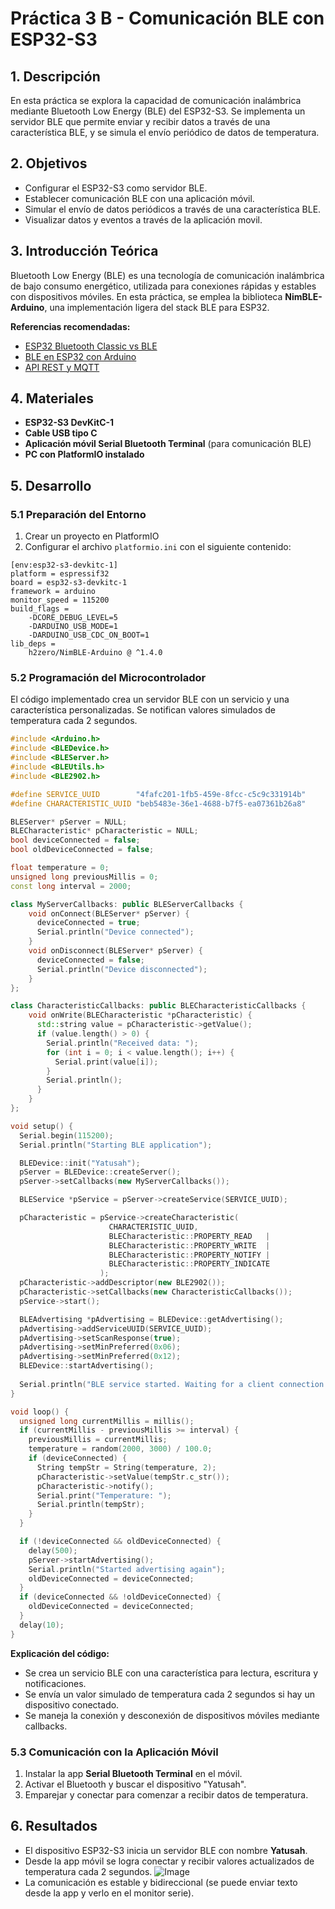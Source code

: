 # Práctica 3 B - Comunicación BLE con ESP32-S3

## 1. Descripción
En esta práctica se explora la capacidad de comunicación inalámbrica mediante Bluetooth Low Energy (BLE) del ESP32-S3. Se implementa un servidor BLE que permite enviar y recibir datos a través de una característica BLE, y se simula el envío periódico de datos de temperatura.

## 2. Objetivos
- Configurar el ESP32-S3 como servidor BLE.
- Establecer comunicación BLE con una aplicación móvil.
- Simular el envío de datos periódicos a través de una característica BLE.
- Visualizar datos y eventos a través de la aplicación movil.

## 3. Introducción Teórica
Bluetooth Low Energy (BLE) es una tecnología de comunicación inalámbrica de bajo consumo energético, utilizada para conexiones rápidas y estables con dispositivos móviles. En esta práctica, se emplea la biblioteca **NimBLE-Arduino**, una implementación ligera del stack BLE para ESP32.

**Referencias recomendadas:**
- [ESP32 Bluetooth Classic vs BLE](https://randomnerdtutorials.com/esp32-bluetooth-classic-arduino-ide/)
- [BLE en ESP32 con Arduino](https://randomnerdtutorials.com/esp32-ble-server-client/)
- [API REST y MQTT](https://aprendiendoarduino.wordpress.com/2019/10/27/api-rest/)

## 4. Materiales
- **ESP32-S3 DevKitC-1**
- **Cable USB tipo C**
- **Aplicación móvil Serial Bluetooth Terminal** (para comunicación BLE)
- **PC con PlatformIO instalado**

## 5. Desarrollo

### 5.1 Preparación del Entorno
1. Crear un proyecto en PlatformIO
2. Configurar el archivo `platformio.ini` con el siguiente contenido:

```
[env:esp32-s3-devkitc-1]
platform = espressif32
board = esp32-s3-devkitc-1
framework = arduino
monitor_speed = 115200
build_flags = 
    -DCORE_DEBUG_LEVEL=5
    -DARDUINO_USB_MODE=1
    -DARDUINO_USB_CDC_ON_BOOT=1
lib_deps =
    h2zero/NimBLE-Arduino @ ^1.4.0
```

### 5.2 Programación del Microcontrolador
El código implementado crea un servidor BLE con un servicio y una característica personalizadas. Se notifican valores simulados de temperatura cada 2 segundos.

```cpp
#include <Arduino.h>
#include <BLEDevice.h>
#include <BLEServer.h>
#include <BLEUtils.h>
#include <BLE2902.h>

#define SERVICE_UUID        "4fafc201-1fb5-459e-8fcc-c5c9c331914b"
#define CHARACTERISTIC_UUID "beb5483e-36e1-4688-b7f5-ea07361b26a8"

BLEServer* pServer = NULL;
BLECharacteristic* pCharacteristic = NULL;
bool deviceConnected = false;
bool oldDeviceConnected = false;

float temperature = 0;
unsigned long previousMillis = 0;
const long interval = 2000;

class MyServerCallbacks: public BLEServerCallbacks {
    void onConnect(BLEServer* pServer) {
      deviceConnected = true;
      Serial.println("Device connected");
    }
    void onDisconnect(BLEServer* pServer) {
      deviceConnected = false;
      Serial.println("Device disconnected");
    }
};

class CharacteristicCallbacks: public BLECharacteristicCallbacks {
    void onWrite(BLECharacteristic *pCharacteristic) {
      std::string value = pCharacteristic->getValue();
      if (value.length() > 0) {
        Serial.println("Received data: ");
        for (int i = 0; i < value.length(); i++) {
          Serial.print(value[i]);
        }
        Serial.println();
      }
    }
};

void setup() {
  Serial.begin(115200);
  Serial.println("Starting BLE application");

  BLEDevice::init("Yatusah");
  pServer = BLEDevice::createServer();
  pServer->setCallbacks(new MyServerCallbacks());

  BLEService *pService = pServer->createService(SERVICE_UUID);

  pCharacteristic = pService->createCharacteristic(
                      CHARACTERISTIC_UUID,
                      BLECharacteristic::PROPERTY_READ   |
                      BLECharacteristic::PROPERTY_WRITE  |
                      BLECharacteristic::PROPERTY_NOTIFY |
                      BLECharacteristic::PROPERTY_INDICATE
                    );
  pCharacteristic->addDescriptor(new BLE2902());
  pCharacteristic->setCallbacks(new CharacteristicCallbacks());
  pService->start();

  BLEAdvertising *pAdvertising = BLEDevice::getAdvertising();
  pAdvertising->addServiceUUID(SERVICE_UUID);
  pAdvertising->setScanResponse(true);
  pAdvertising->setMinPreferred(0x06);
  pAdvertising->setMinPreferred(0x12);
  BLEDevice::startAdvertising();
  
  Serial.println("BLE service started. Waiting for a client connection...");
}

void loop() {
  unsigned long currentMillis = millis();
  if (currentMillis - previousMillis >= interval) {
    previousMillis = currentMillis;
    temperature = random(2000, 3000) / 100.0;
    if (deviceConnected) {
      String tempStr = String(temperature, 2);
      pCharacteristic->setValue(tempStr.c_str());
      pCharacteristic->notify();
      Serial.print("Temperature: ");
      Serial.println(tempStr);
    }
  }

  if (!deviceConnected && oldDeviceConnected) {
    delay(500);
    pServer->startAdvertising();
    Serial.println("Started advertising again");
    oldDeviceConnected = deviceConnected;
  }
  if (deviceConnected && !oldDeviceConnected) {
    oldDeviceConnected = deviceConnected;
  }
  delay(10);
}
```

**Explicación del código:**
- Se crea un servicio BLE con una característica para lectura, escritura y notificaciones.
- Se envía un valor simulado de temperatura cada 2 segundos si hay un dispositivo conectado.
- Se maneja la conexión y desconexión de dispositivos móviles mediante callbacks.

### 5.3 Comunicación con la Aplicación Móvil
1. Instalar la app **Serial Bluetooth Terminal** en el móvil.
2. Activar el Bluetooth y buscar el dispositivo "Yatusah".
3. Emparejar y conectar para comenzar a recibir datos de temperatura.

## 6. Resultados
- El dispositivo ESP32-S3 inicia un servidor BLE con nombre **Yatusah**.
- Desde la app móvil se logra conectar y recibir valores actualizados de temperatura cada 2 segundos.
![Image](https://github.com/user-attachments/assets/830b8d53-f435-4e9a-9396-6c2ca1b5ee82)
- La comunicación es estable y bidireccional (se puede enviar texto desde la app y verlo en el monitor serie).


